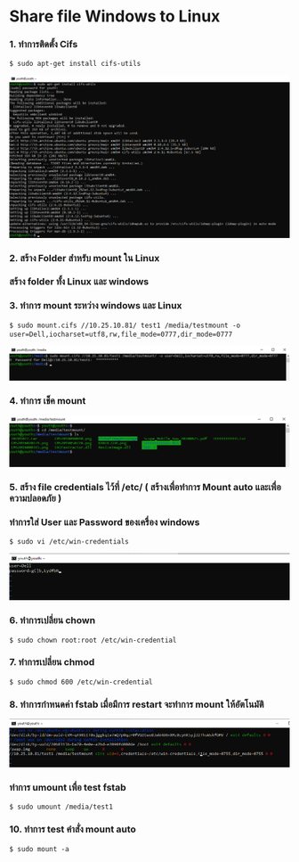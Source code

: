 # Share file Windows to Linux

### 1.	ทำการติดตั้ง Cifs 
~~~
$ sudo apt-get install cifs-utils
~~~
![Editor preferences pane](https://github.com/youthza/BackupWindowsLinux/blob/main/share%20windows%E0%B9%84%E0%B8%9BLinux/1.png)
### 2.	สร้าง Folder สำหรับ mount ใน Linux
### สร้าง folder ทั้ง Linux และ windows
### 3.	ทำการ mount ระหว่าง windows และ Linux
~~~
$ sudo mount.cifs //10.25.10.81/ test1 /media/testmount -o user=Dell,iocharset=utf8,rw,file_mode=0777,dir_mode=0777
~~~
![Editor preferences pane](https://github.com/youthza/BackupWindowsLinux/blob/main/share%20windows%E0%B9%84%E0%B8%9BLinux/3.png)
### 4.	ทำการ เช็ค mount 
![Editor preferences pane](https://github.com/youthza/BackupWindowsLinux/blob/main/share%20windows%E0%B9%84%E0%B8%9BLinux/4.png)
### 5.	สร้าง file credentials ไว้ที่ /etc/ ( สร้างเพื่อทำการ Mount auto และเพื่อความปลอดภัย )
### ทำการใส่ User และ Password ของเครื่อง windows
~~~
$ sudo vi /etc/win-credentials
~~~
![Editor preferences pane](https://github.com/youthza/BackupWindowsLinux/blob/main/share%20windows%E0%B9%84%E0%B8%9BLinux/5.png)
### 6.	ทำการเปลี่ยน chown
~~~
$ sudo chown root:root /etc/win-credential
~~~
### 7.	ทำการเปลี่ยน chmod
~~~
$ sudo chmod 600 /etc/win-credential
~~~
### 8.	ทำการกำหนดค่า fstab เมื่อมีการ restart จะทำการ mount ให้อัตโนมัติ
![Editor preferences pane](https://github.com/youthza/BackupWindowsLinux/blob/main/share%20windows%E0%B9%84%E0%B8%9BLinux/6.png)
### ทำการ umount เพื่อ test fstab
~~~
$ sudo umount /media/test1	
~~~
### 10.	ทำการ test คำสั่ง mount auto
~~~
$ sudo mount -a
~~~
